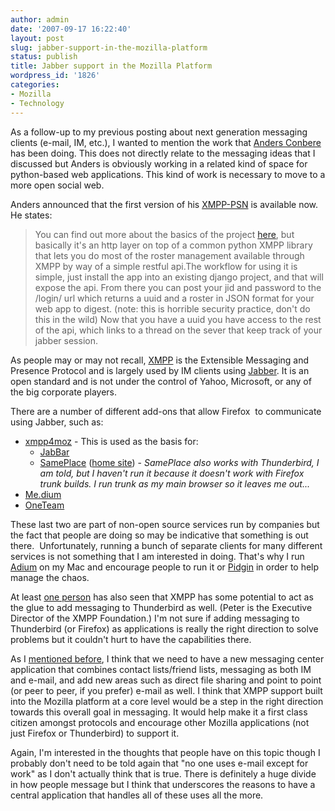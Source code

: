 ```yaml
---
author: admin
date: '2007-09-17 16:22:40'
layout: post
slug: jabber-support-in-the-mozilla-platform
status: publish
title: Jabber support in the Mozilla Platform
wordpress_id: '1826'
categories:
- Mozilla
- Technology
---
```

As a follow-up to my previous posting about next generation messaging clients (e-mail, IM, etc.), I wanted to mention the work that <a href="http://anders.conbere.org">Anders Conbere</a> has been doing. This does not directly relate to the messaging ideas that I discussed but Anders is obviously working in a related kind of space for python-based web applications. This kind of work is necessary to move to a more open social web.

Anders announced that the first version of his <a href="http://anders.conbere.org/journal/post/first-version-xmpp-psn-available/">XMPP-PSN</a> is available now. He states:
<blockquote>You can find out more about the basics of the project <a href="http://anders.conbere.org/journal/post/portable-social-networks-xmpp/">here</a>, but basically it's an http layer on top of a common python XMPP library that lets you do most of the roster management available through XMPP by way of a simple restful api.The workflow for using it is simple, just install the app into an existing django project, and that will expose the api. From there you can post your jid and password to the /login/ url which returns a uuid and a roster in JSON format for your web app to digest. (note: this is horrible security practice, don't do this in the wild) Now that you have a uuid you have access to the rest of the api, which links to a thread on the sever that keep track of your jabber session.
<ul></ul>
</blockquote>
As people may or may not recall, <a href="http://www.xmpp.org/">XMPP</a> is the Extensible Messaging and Presence Protocol and is largely used by IM clients using <a href="http://www.jabber.org/">Jabber</a>. It is an open standard and is not under the control of Yahoo, Microsoft, or any of the big corporate players.

There are a number of different add-ons that allow Firefox  to communicate using Jabber, such as:
<ul>
	<li><a href="https://addons.mozilla.org/en-US/firefox/addon/3632">xmpp4moz</a> - This is used as the basis for:
<ul>
	<li><a href="https://addons.mozilla.org/en-US/firefox/addon/4397">JabBar</a></li>
	<li><a href="https://addons.mozilla.org/en-US/firefox/addon/3633">SamePlace</a> (<a href="http://sameplace.cc/">home site</a>) - <em>SamePlace also works with Thunderbird, I am told, but I haven't run it because it doesn't work with Firefox trunk builds. I run trunk as my main browser so it leaves me out...</em></li>
</ul>
</li>
	<li><a href="http://me.dium.com/jabber/">Me.dium</a></li>
	<li><a href="http://oneteam.im/">OneTeam</a></li>
</ul>
These last two are part of non-open source services run by companies but the fact that people are doing so may be indicative that something is out there.  Unfortunately, running a bunch of separate clients for many different services is not something that I am interested in doing. That's why I run <a href="http://www.adiumx.com/">Adium</a> on my Mac and encourage people to run it or <a href="http://www.pidgin.im/">Pidgin</a> in order to help manage the chaos.

At least <a href="https://stpeter.im/?p=2005">one person</a> has also seen that XMPP has some potential to act as the glue to add messaging to Thunderbird as well. (Peter is the <span>Executive Director of the XMPP Foundation.)</span> I'm not sure if adding messaging to Thunderbird (or Firefox) as applications is really the right direction to solve problems but it couldn't hurt to have the capabilities there.

As I <a href="/2007/09/04/messaging-clients-in-the-post-web-20-world/">mentioned before</a>, I think that we need to have a new messaging center application that combines contact lists/friend lists, messaging as both IM and e-mail, and add new areas such as direct file sharing and point to point (or peer to peer, if you prefer) e-mail as well. I think that XMPP support built into the Mozilla platform at a core level would be a step in the right direction towards this overall goal in messaging. It would help make it a first class citizen amongst protocols and encourage other Mozilla applications (not just Firefox or Thunderbird) to support it.

Again, I'm interested in the thoughts that people have on this topic though I probably don't need to be told again that "no one uses e-mail except for work" as I don't actually think that is true. There is definitely a huge divide in how people message but I think that underscores the reasons to have a central application that handles all of these uses all the more.
